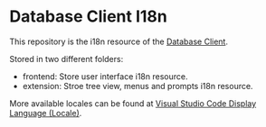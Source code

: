# Database Client I18n

This repository is the i18n resource of the [Database Client](https://marketplace.visualstudio.com/items?itemName=cweijan.vscode-mysql-client2).

Stored in two different folders:

- frontend: Store user interface i18n resource.
- extension: Stroe tree view, menus and prompts i18n resource.

More available locales can be found at [Visual Studio Code Display Language (Locale)](https://code.visualstudio.com/docs/getstarted/locales#_available-locales).
